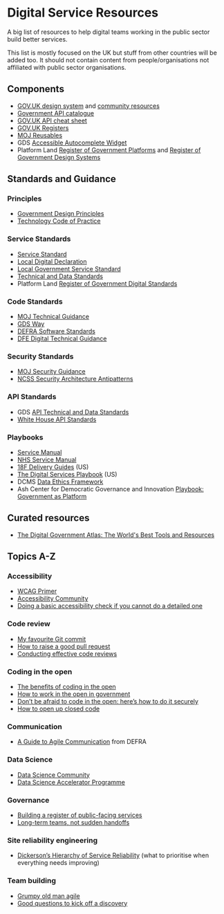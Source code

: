 # Digital Service Resources
A big list of resources to help digital teams working in the public sector build better services.

This list is mostly focused on the UK but stuff from other countries will be added too. It should not contain content from people/organisations not affiliated with public sector organisations.

## Components
- [GOV.UK design system](https://design-system.service.gov.uk/) and [community resources](https://github.com/tijmenb/design-system-community-resources)
- [Government API catalogue](https://alphagov.github.io/api-catalogue/#apis-in-the-uk-government)
- [GOV.UK API cheat sheet](https://gist.github.com/sihugh/028fdcd06c5152964abaf09f6857db1d)
- [GOV.UK Registers](https://www.registers.service.gov.uk)
- [MOJ Reusables](https://github.com/ministryofjustice/moj-reusables)
- GDS [Accessible Autocomplete Widget](https://github.com/alphagov/accessible-autocomplete)
- Platform Land [Register of Government Platforms](https://platformland.github.io/government-common-platforms/) and [Register of Government Design Systems](https://platformland.github.io/government-design-systems/)

## Standards and Guidance
### Principles
- [Government Design Principles](https://www.gov.uk/guidance/government-design-principles)
- [Technology Code of Practice](https://www.gov.uk/government/publications/technology-code-of-practice/technology-code-of-practice)

### Service Standards
- [Service Standard](https://www.gov.uk/service-manual/service-standard)
- [Local Digital Declaration](https://localdigital.gov.uk/declaration/)
- [Local Government Service Standard](https://localgov.digital/service-standard)
- [Technical and Data Standards](https://github.com/alphagov/open-standards)
- Platform Land [Register of Government Digital Standards](https://platformland.github.io/government-service-standards/)

### Code Standards
- [MOJ Technical Guidance](https://ministryofjustice.github.io/technical-guidance)
- [GDS Way](https://gds-way.cloudapps.digital/)
- [DEFRA Software Standards](https://github.com/DEFRA/software-development-standards)
- [DFE Digital Technical Guidance](https://dfe-digital.github.io/technology-guidance/)

### Security Standards
- [MOJ Security Guidance](https://ministryofjustice.github.io/security-guidance/#moj-security--guidance)
- [NCSS Security Architecture Antipatterns](https://www.ncsc.gov.uk/whitepaper/security-architecture-anti-patterns)

### API Standards
- GDS [API Technical and Data Standards](https://www.gov.uk/guidance/gds-api-technical-and-data-standards)
- [White House API Standards](https://github.com/WhiteHouse/api-standards)

### Playbooks
- [Service Manual](https://www.gov.uk/service-manual)
- [NHS Service Manual](https://beta.nhs.uk/service-manual/)
- [18F Delivery Guides](https://18f.gsa.gov/guides/) (US)
- [The Digital Services Playbook](https://playbook.cio.gov/) (US)
- DCMS [Data Ethics Framework](https://www.gov.uk/government/collections/data-ethics-guidance)
- Ash Center for Democratic Governance and Innovation [Playbook: Government as Platform](https://ash.harvard.edu/files/ash/files/293091_hvd_ash_gvmnt_as_platform_v2.pdf)

## Curated resources
- [The Digital Government Atlas: The World's Best Tools and Resources](https://apolitical.co/solution_article/the-digital-government-atlas-the-worlds-best-tools-and-resources/)

## Topics A-Z
### Accessibility
- [WCAG Primer](https://alphagov.github.io/wcag-primer/)
- [Accessibility Community](https://www.gov.uk/service-manual/communities/accessibility-community#community-resources)
- [Doing a basic accessibility check if you cannot do a detailed one](https://www.gov.uk/government/publications/doing-a-basic-accessibility-check-if-you-cant-do-a-detailed-one/doing-a-basic-accessibility-check-if-you-cant-do-a-detailed-one)

### Code review
- [My favourite Git commit](https://fatbusinessman.com/2019/my-favourite-git-commit)
- [How to raise a good pull request](https://www.annashipman.co.uk/jfdi/good-pull-requests.html)
- [Conducting effective code reviews](https://gds-tech-learning-pathway.cloudapps.digital/resources/other/code-reviews.html#conducting-effective-code-reviews)

### Coding in the open
- [The benefits of coding in the open](https://gds.blog.gov.uk/2017/09/04/the-benefits-of-coding-in-the-open/)
- [How to work in the open in government](http://www.hollidazed.co.uk/2019/10/30/how-to-work-in-the-open-in-government/)
- [Don’t be afraid to code in the open: here’s how to do it securely](https://technology.blog.gov.uk/2017/09/27/dont-be-afraid-to-code-in-the-open-heres-how-to-do-it-securely/)
- [How to open up closed code](https://technology.blog.gov.uk/2018/02/19/how-to-open-up-closed-code/)

### Communication
- [A Guide to Agile Communication](http://www.defra.net/home/a-guide-to-agile-communication) from DEFRA

### Data Science
- [Data Science Community](https://www.gov.uk/service-manual/communities/data-science-community)
- [Data Science Accelerator Programme](https://www.gov.uk/government/publications/data-science-accelerator-programme/introduction-to-the-data-science-accelerator)

### Governance
- [Building a register of public-facing services](https://mojdigital.blog.gov.uk/2019/06/06/building-a-register-of-public-facing-services/)
- [Long-term teams, not sudden handoffs](https://18f.gsa.gov/2019/12/03/long-term-teams/)

### Site reliability engineering
- [Dickerson’s Hierarchy of Service Reliability](https://www.david-merrick.com/2017/06/26/dickerson-s-hierarchy-of-service-reliability/) (what to prioritise when everything needs improving)

### Team building
- [Grumpy old man agile](https://productforthepeople.xyz/grumpy-old-person-agile-d2465d875ac1)
- [Good questions to kick off a discovery](https://www.dxw.com/2019/06/good-questions-to-kick-off-a-discovery/)
